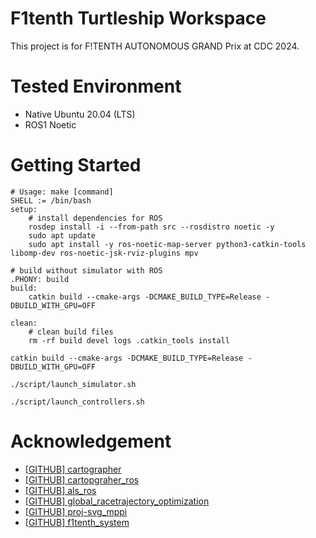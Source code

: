 # F1tenth Turtleship Workspace

This project is for F!TENTH AUTONOMOUS GRAND Prix at CDC 2024.

# Tested Environment

- Native Ubuntu 20.04 (LTS)
- ROS1 Noetic

# Getting Started

```
# Usage: make [command]
SHELL := /bin/bash
setup:
	# install dependencies for ROS 	
	rosdep install -i --from-path src --rosdistro noetic -y
	sudo apt update
	sudo apt install -y ros-noetic-map-server python3-catkin-tools libomp-dev ros-noetic-jsk-rviz-plugins mpv

# build without simulator with ROS
.PHONY: build
build:
	catkin build --cmake-args -DCMAKE_BUILD_TYPE=Release -DBUILD_WITH_GPU=OFF

clean:
	# clean build files
	rm -rf build devel logs .catkin_tools install

```

```
catkin build --cmake-args -DCMAKE_BUILD_TYPE=Release -DBUILD_WITH_GPU=OFF

./script/launch_simulator.sh

./script/launch_controllers.sh 
```

# Acknowledgement

- [[GITHUB] cartographer](https://github.com/cartographer-project/cartographer)
- [[GITHUB] cartopgraher_ros](https://github.com/cartographer-project/cartographer_ros)
- [[GITHUB] als_ros](https://github.com/NaokiAkai/als_ros?tab=readme-ov-file)
- [[GITHUB] global_racetrajectory_optimization](https://github.com/TUMFTM/trajectory_planning_helpers)
- [[GITHUB] proj-svg_mppi](https://github.com/kohonda/proj-svg_mppi)
- [[GITHUB] f1tenth_system](https://github.com/f1tenth/f1tenth_system.git)